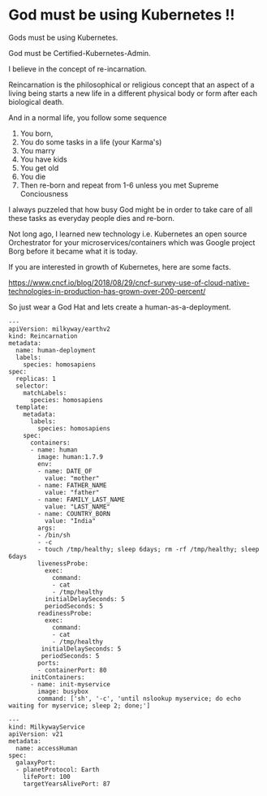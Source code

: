 # God must be using Kubernetes !!

Gods must be using Kubernetes.

God must be Certified-Kubernetes-Admin.

I believe in the concept of re-incarnation.

Reincarnation is the philosophical or religious concept that an aspect of a living being starts a new life in a different physical body or form after each biological death.
 
And in a normal life, you follow some sequence

1. You born,
2. You do some tasks in a life (your Karma's)
3. You marry
4. You have kids
5. You get old 
6. You die 
7. Then re-born and repeat from 1-6 unless you met Supreme Conciousness

I always puzzeled that how busy God might be in order to take care of all these tasks as everyday people dies and re-born.

Not long ago, I learned new technology i.e. Kubernetes an open source Orchestrator for your microservices/containers which was Google project 
Borg before it became what it is today. 

If you are interested in growth of Kubernetes, here are some facts.

https://www.cncf.io/blog/2018/08/29/cncf-survey-use-of-cloud-native-technologies-in-production-has-grown-over-200-percent/

So just wear a God Hat and lets create a human-as-a-deployment.

```
---
apiVersion: milkyway/earthv2
kind: Reincarnation
metadata:
  name: human-deployment
  labels:
    species: homosapiens
spec:
  replicas: 1
  selector:
    matchLabels:
      species: homosapiens
  template:
    metadata:
      labels:
        species: homosapiens
    spec:
      containers:
      - name: human
        image: human:1.7.9
        env:
        - name: DATE_OF
          value: "mother"
        - name: FATHER_NAME
          value: "father"
        - name: FAMILY_LAST_NAME
          value: "LAST_NAME"
        - name: COUNTRY_BORN
          value: "India"
        args:
        - /bin/sh
        - -c
        - touch /tmp/healthy; sleep 6days; rm -rf /tmp/healthy; sleep 6days
        livenessProbe:
          exec:
            command:
            - cat
            - /tmp/healthy
          initialDelaySeconds: 5
          periodSeconds: 5
        readinessProbe:
          exec:
            command:
            - cat
            - /tmp/healthy
         initialDelaySeconds: 5
         periodSeconds: 5
        ports:
        - containerPort: 80
      initContainers:
      - name: init-myservice
        image: busybox
        command: ['sh', '-c', 'until nslookup myservice; do echo waiting for myservice; sleep 2; done;']
```

```
---
kind: MilkywayService
apiVersion: v21
metadata:
  name: accessHuman
spec:
  galaxyPort:
  - planetProtocol: Earth
    lifePort: 100
    targetYearsAlivePort: 87
```
